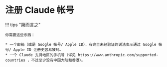 # 注册 Claude 帐号

!!! tips "简而言之"

    你需要这些东西：

    * 一个邮箱（或是 Google 帐号/ Apple ID），有完全未经验证的说法表示通过 Google 帐号/ Apple ID 注册更容易被封。
    * 一个 Claude 支持地区的手机号（详见 https://www.anthropic.com/supported-countries ，不过至少没有中国大陆和香港）。

